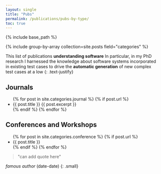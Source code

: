 ```yaml
---
layout: single
title: "Pubs" 
permalink: /publications/pubs-by-type/
toc: true
---
```


{% include base_path %}

{% include group-by-array collection=site.posts field="categories" %}


<section class="page__content" itemprop="text" markdown="1">


This list of publications __understanding software__
In particular, in my PhD research I
harnessed the knowledge about software systems incorporated in existing test
cases to drive the __automatic generation__ of new complex test cases at a low
{: .text-justify}

</section>

<h2 class="archive__subtitle" id="journals">Journals</h2>

<ul>
  {% for post in site.categories.journal %}
    {% if post.url %}
        <li>{{ post.title }} {{ post.excerpt }}</li>
    {% endif %}
  {% endfor %}
</ul>

<h2 class="archive__subtitle" id="conferences">Conferences and Workshops</h2>

<ul>
  {% for post in site.categories.conference %}
    {% if post.url %}
        <li>{{ post.title }}</li>
    {% endif %}
  {% endfor %}
</ul>




<section class="page__content cf" itemprop="text" markdown="1">

> "can add quote here"

<cite>famous author</cite> (date-date) 
{: .small}

</section>

